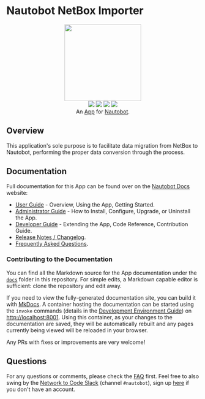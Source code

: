 # Nautobot NetBox Importer

<p align="center">
  <img src="https://raw.githubusercontent.com/nautobot/nautobot-plugin-netbox-importer/develop/docs/images/icon-nautobot-netbox-importer.png" class="logo" height="200px">
  <br>
  <a href="https://github.com/nautobot/nautobot-app-netbox-importer/actions"><img src="https://github.com/nautobot/nautobot-app-netbox-importer/actions/workflows/ci.yml/badge.svg?branch=main"></a>
  <a href="https://docs.nautobot.com/projects/netbox-importer/en/latest/"><img src="https://readthedocs.org/projects/nautobot-plugin-netbox-importer/badge/"></a>
  <a href="https://pypi.org/project/nautobot-netbox-importer/"><img src="https://img.shields.io/pypi/v/nautobot-netbox-importer"></a>
  <a href="https://pypi.org/project/nautobot-netbox-importer/"><img src="https://img.shields.io/pypi/dm/nautobot-netbox-importer"></a>
  <br>
  An <a href="https://networktocode.com/nautobot-apps/">App</a> for <a href="https://nautobot.com/">Nautobot</a>.
</p>

## Overview

This application's sole purpose is to facilitate data migration from NetBox to Nautobot, performing the proper data conversion through the process.

## Documentation

Full documentation for this App can be found over on the [Nautobot Docs](https://docs.nautobot.com) website:

- [User Guide](https://docs.nautobot.com/projects/netbox-importer/en/latest/user/app_overview/) - Overview, Using the App, Getting Started.
- [Administrator Guide](https://docs.nautobot.com/projects/netbox-importer/en/latest/admin/install/) - How to Install, Configure, Upgrade, or Uninstall the App.
- [Developer Guide](https://docs.nautobot.com/projects/netbox-importer/en/latest/dev/contributing/) - Extending the App, Code Reference, Contribution Guide.
- [Release Notes / Changelog](https://docs.nautobot.com/projects/netbox-importer/en/latest/admin/release_notes/).
- [Frequently Asked Questions](https://docs.nautobot.com/projects/netbox-importer/en/latest/user/faq/).

### Contributing to the Documentation

You can find all the Markdown source for the App documentation under the [`docs`](https://github.com/nautobot/nautobot-app-netbox-importer/tree/develop/docs) folder in this repository. For simple edits, a Markdown capable editor is sufficient: clone the repository and edit away.

If you need to view the fully-generated documentation site, you can build it with [MkDocs](https://www.mkdocs.org/). A container hosting the documentation can be started using the `invoke` commands (details in the [Development Environment Guide](https://docs.nautobot.com/projects/netbox-importer/en/latest/dev/dev_environment/#docker-development-environment)) on [http://localhost:8001](http://localhost:8001). Using this container, as your changes to the documentation are saved, they will be automatically rebuilt and any pages currently being viewed will be reloaded in your browser.

Any PRs with fixes or improvements are very welcome!

## Questions

For any questions or comments, please check the [FAQ](https://docs.nautobot.com/projects/netbox-importer/en/latest/user/faq/) first. Feel free to also swing by the [Network to Code Slack](https://networktocode.slack.com/) (channel `#nautobot`), sign up [here](http://slack.networktocode.com/) if you don't have an account.
